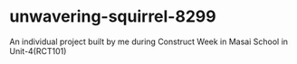 # unwavering-squirrel-8299
An individual project built by me during Construct Week in Masai School in Unit-4(RCT101)
